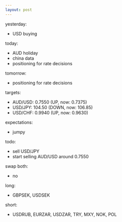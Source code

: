 ```yaml
---
layout: post
---
```


yesterday:

* USD buying


today:

* AUD holiday
* china data
* positioning for rate decisions

tomorrow:

* positioning for rate decisions


targets:

* AUD/USD: 0.7550 (UP, now: 0.7375)
* USD/JPY: 104.50 (DOWN, now: 106.85)
* USD/CHF: 0.9940 (UP, now: 0.9630)


expectations:

* jumpy


todo:

* sell USD/JPY
* start selling AUD/USD around 0.7550


swap both:

* no


long:

* GBPSEK, USDSEK


short:

* USDRUB, EURZAR, USDZAR, TRY, MXY, NOK, POL


